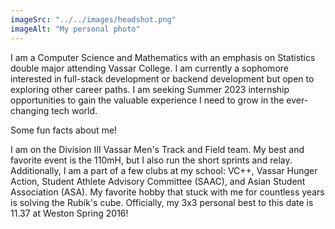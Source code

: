 ```yaml
---
imageSrc: "../../images/headshot.png"
imageAlt: "My personal photo"
---
```


I am a Computer Science and Mathematics with an emphasis on Statistics double major attending Vassar College. I am currently a sophomore interested in full-stack development or backend development but open to exploring other career paths. I am seeking Summer 2023 internship opportunities to gain the valuable experience I need to grow in the ever-changing tech world.
 
Some fun facts about me!
 
I am on the Division III Vassar Men's Track and Field team. My best and favorite event is the 110mH, but I also run the short sprints and relay. Additionally, I am a part of a few clubs at my school: VC++, Vassar Hunger Action, Student Athlete Advisory Committee (SAAC), and Asian Student Association (ASA). My favorite hobby that stuck with me for countless years is solving the Rubik's cube. Officially, my 3x3 personal best to this date is 11.37 at Weston Spring 2016!
